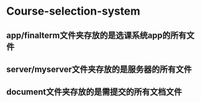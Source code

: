 # Course-selection-system

## app/finalterm文件夹存放的是选课系统app的所有文件
## server/myserver文件夹存放的是服务器的所有文件
## document文件夹存放的是需提交的所有文档文件


